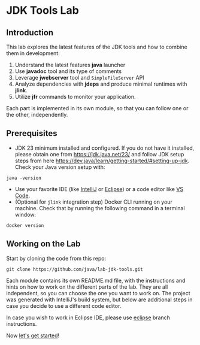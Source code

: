 JDK Tools Lab
============================

## Introduction

This lab explores the latest features of the JDK tools and how to combine them in development:

1. Understand the latest features **java** launcher
2. Use **javadoc** tool and its type of comments
3. Leverage **jwebserver** tool and `SimpleFileServer` API
4. Analyze dependencies with **jdeps** and produce minimal runtimes with **jlink**.
5. Utilize **jfr** commands to monitor your application.

Each part is implemented in its own module, so that you can follow one or the other, independently.

## Prerequisites 

* JDK 23 minimum installed and configured. If you do not have it installed, please obtain one from https://jdk.java.net/23/
and follow JDK setup steps from here https://dev.java/learn/getting-started/#setting-up-jdk. Check your Java version setup with:

```shell
java -version 
```

* Use your favorite IDE (like [IntelliJ](https://dev.java/learn/intellij-idea/) or [Eclipse](https://dev.java/learn/eclipse/)) or a code editor like [VS Code](https://dev.java/learn/vscode-java/).
* (Optional for `jlink` integration step) Docker CLI running on your machine. Check that by running the following command in a terminal window:

```shell
docker version 
```

## Working on the Lab

Start by cloning the code from this repo:

```shell
git clone https://github.com/java/lab-jdk-tools.git
```

Each module contains its own README.md file, with the instructions and hints on how to work on the different parts of the lab. They are all independent, so you can choose the one you want to work on.
The project was generated with IntelliJ's build system, but below are additional steps in case you decide to use a different code editor.

In case you wish to work in Eclipse IDE, please use [eclipse](https://github.com/java/lab-jdk-tools/blob/eclipse/README.md) branch instructions.

Now [let's get started](A_bday_java)!